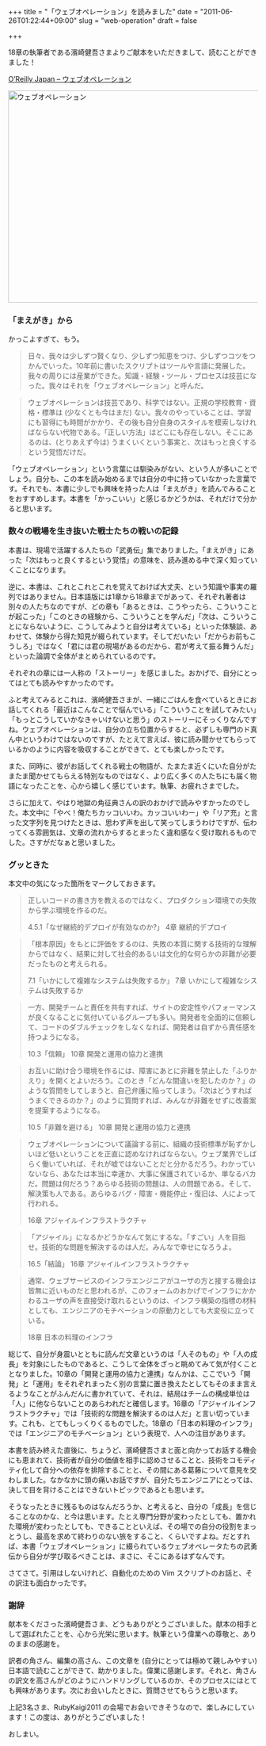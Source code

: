 +++
title = "「ウェブオペレーション」を読みました"
date = "2011-06-26T01:22:44+09:00"
slug = "web-operation"
draft = false

+++

<p>18章の執筆者である濱崎健吾さまよりご献本をいただきまして、読むことができました！</p>
<p><a href="http://www.oreilly.co.jp/books/9784873114934/">O&#8217;Reilly Japan &#8211; ウェブオペレーション</a></p>
<p><a href="http://www.flickr.com/photos/june29/5868415410/" title="ウェブオペレーション by june29, on Flickr"><img src="http://farm4.static.flickr.com/3291/5868415410_9b6f435dfc_z.jpg" width="640" height="428" alt="ウェブオペレーション"></a></p>
<h3>「まえがき」から</h3>
<p>かっこよすぎて、もう。</p>
<blockquote><p>
日々、我々は少しずつ賢くなり、少しずつ知恵をつけ、少しずつコツをつかんでいった。10年前に書いたスクリプトはツールや言語に発展した。我々の周りには産業ができた。知識・経験・ツール・プロセスは技芸になった。我々はそれを「ウェブオペレーション」と呼んだ。
</p></blockquote>
<blockquote><p>
ウェブオペレーションは技芸であり、科学ではない。正規の学校教育・資格・標準は (少なくとも今はまだ) ない。我々のやっていることは、学習にも習得にも時間がかかり、その後も自分自身のスタイルを模索しなければならない代物である。「正しい方法」はどこにも存在しない。そこにあるのは、(とりあえず今は) うまくいくという事実と、次はもっと良くするという覚悟だけだ。
</p></blockquote>
<p>「ウェブオペレーション」という言葉には馴染みがない、という人が多いことでしょう。自分も、この本を読み始めるまでは自分の中に持っていなかった言葉です。それでも、本書に少しでも興味を持った人は「まえがき」を読んでみることをおすすめします。本書を「かっこいい」と感じるかどうかは、それだけで分かると思います。</p>
<h3>数々の戦場を生き抜いた戦士たちの戦いの記録</h3>
<p>本書は、現場で活躍する人たちの「武勇伝」集でありました。「まえがき」にあった「次はもっと良くするという覚悟」の意味を、読み進める中で深く知っていくことになります。</p>
<p>逆に、本書は、これとこれとこれを覚えておけば大丈夫、という知識や事実の羅列ではありません。日本語版には1章から18章までがあって、それぞれ著者は別々の人たちなのですが、どの章も「あるときは、こうやったら、こういうことが起こった」「このときの経験から、こういうことを学んだ」「次は、こういうことにならないように、こうしてみようと自分は考えている」といった体験談、あわせて、体験から得た知見が綴られています。そしてだいたい「だからお前もこうしろ」ではなく「君には君の現場があるのだから、君が考えて振る舞うんだ」といった論調で全体がまとめられているのです。</p>
<p>それぞれの章には一人称の「ストーリー」を感じました。おかげで、自分にとってはとても読みやすかったのです。</p>
<p>ふと考えてみるとこれは、濱崎健吾さまが、一緒にごはんを食べているときにお話してくれる「最近はこんなことで悩んでいる」「こういうことを試してみたい」「もっとこうしていかなきゃいけないと思う」のストーリーにそっくりなんですね。ウェブオペレーションは、自分の立ち位置からすると、必ずしも専門のド真ん中というわけではないのですが、たとえて言えば、彼に読み聞かせてもらっているかのように内容を吸収することができて、とても楽しかったです。</p>
<p>また、同時に、彼がお話してくれる戦士の物語が、たまたま近くにいた自分がたまたま聞かせてもらえる特別なものではなく、より広く多くの人たちにも届く物語になったことを、心から嬉しく感じています。執筆、お疲れさまでした。</p>
<p>さらに加えて、やはり地獄の角征典さんの訳のおかげで読みやすかったのでした。本文中に「やべ！俺たちカッコいいわ。カッコいいわー」や「リア充」と言った文字列を見つけたときは、思わず声を出して笑ってしまうわけですが、伝わってくる雰囲気は、文章の流れからするとまったく違和感なく受け取れるものでした。さすがだなぁと思いました。</p>
<h3>グッときた</h3>
<p>本文中の気になった箇所をマークしておきます。</p>
<blockquote><p>
正しいコードの書き方を教えるのではなく、プロダクション環境での失敗から学ぶ環境を作るのだ。</p>
<p class="source">4.5.1「なぜ継続的デプロイが有効なのか?」 4章 継続的デプロイ</p>
</blockquote>
<blockquote><p>
「根本原因」をもとに評価をするのは、失敗の本質に関する技術的な理解からではなく、結果に対して社会的あるいは文化的な何らかの非難が必要だったものと考えられる。</p>
<p class="source">7.1「いかにして複雑なシステムは失敗するか」 7章 いかにして複雑なシステムは失敗するか</p>
</blockquote>
<blockquote><p>
一方、開発チームと責任を共有すれば、サイトの安定性やパフォーマンスが良くなることに気付いているグループも多い。開発者を全面的に信頼して、コードのダブルチェックをしなくなれば、開発者は自ずから責任感を持つようになる。</p>
<p class="source">10.3「信頼」 10章 開発と運用の協力と連携</p>
</blockquote>
<blockquote><p>
お互いに助け合う環境を作るには、障害にあとに非難を禁止した「ふりかえり」を開くとよいだろう。このとき「どんな間違いを犯したのか？」のような質問をしてしまうと、自己弁護に陥ってしまう。「次はどうすればうまくできるのか？」のように質問すれば、みんなが非難をせずに改善案を提案するようになる。</p>
<p class="source">10.5「非難を避ける」 10章 開発と運用の協力と連携</p>
</blockquote>
<blockquote><p>
ウェブオペレーションについて議論する前に、組織の技術標準が恥ずかしいほど低いということを正直に認めなければならない。ウェブ業界でしばらく働いていれば、それが嘘ではないことだと分かるだろう。わかっていないなら、あなたは本当に幸運か、大事に保護されているか、単なるバカだ。問題は何だろう？あらゆる技術の問題は、人の問題である。そして、解決策も人である。あらゆるバグ・障害・機能停止・復旧は、人によって行われる。</p>
<p class="source">16章 アジャイルインフラストラクチャ</p>
</blockquote>
<blockquote><p>
「アジャイル」になるかどうかなんて気にするな。「すごい」人を目指せ。技術的な問題を解決するのは人だ。みんなで幸せになろうよ。</p>
<p class="source">16.5「結論」 16章 アジャイルインフラストラクチャ</p>
</blockquote>
<blockquote><p>
通常、ウェブサービスのインフラエンジニアがユーザの方と接する機会は皆無に近いものだと思われるが、このフォームのおかげでインフラにかかわるユーザの声を直接受け取れるというのは、インフラ構築の指標の材料としても、エンジニアのモチベーションの原動力としても大変役に立っている。</p>
<p class="source">18章 日本の料理のインフラ</p>
</blockquote>
<p>総じて、自分が身震いとともに読んだ文章というのは「人そのもの」や「人の成長」を対象にしたものであると、こうして全体をざっと眺めてみて気が付くこととなりました。10章の「開発と運用の協力と連携」なんかは、ここでいう「開発」と「運用」をそれぞれまったく別の言葉に置き換えたとしてもそのまま言えるようなことがふんだんに書かれていて、それは、結局はチームの構成単位は「人」に他ならないことのあらわれだと確信します。16章の「アジャイルインフラストラクチャ」では「技術的な問題を解決するのは人だ」と言い切っています。これも、とてもしっくりくるものでした。18章の「日本の料理のインフラ」では「エンジニアのモチベーション」という表現で、人への注目があります。</p>
<p>本書を読み終えた直後に、ちょうど、濱崎健吾さまと面と向かってお話する機会にも恵まれて、技術者が自分の価値を相手に認めさせることと、技術をコモディティ化して自分への依存を排除することと、その間にある葛藤について意見を交わしました。なかなかに頭の痛いお話ですが、自分たちエンジニアにとっては、決して目を背けることはできないトピックであるとも思います。</p>
<p>そうなったときに残るものはなんだろうか、と考えると、自分の「成長」を信じることなのかな、と今は思います。たとえ専門分野が変わったとしても、置かれた環境が変わったとしても、できることといえば、その場での自分の役割をまっとうし、最高を求めて終わりのない旅をすること、くらいですよね。だとすれば、本書「ウェブオペレーション」に綴られているウェブオペレータたちの武勇伝から自分が学び取るべきことは、まさに、そこにあるはずなんです。</p>
<p>さてさて。引用はしないけれど、自動化のための Vim スクリプトのお話と、その訳注も面白かったです。</p>
<h3>謝辞</h3>
<p>献本をくださった濱崎健吾さま、どうもありがとうございました。献本の相手として選ばれたことを、心から光栄に思います。執筆という偉業への尊敬と、ありのままの感謝を。</p>
<p>訳者の角さん、編集の高さん、この文章を (自分にとっては極めて親しみやすい) 日本語で読むことができて、助かりました。偉業に感謝します。それと、角さんの訳文を高さんがどのようにハンドリングしているのか、そのプロセスにはとても興味があります。次にお会いしたときに、質問させてもらうと思います。</p>
<p>上記3名さま、RubyKaigi2011 の会場でお会いできそうなので、楽しみにしています！この度は、ありがとうございました！</p>
<p>おしまい。</p>
